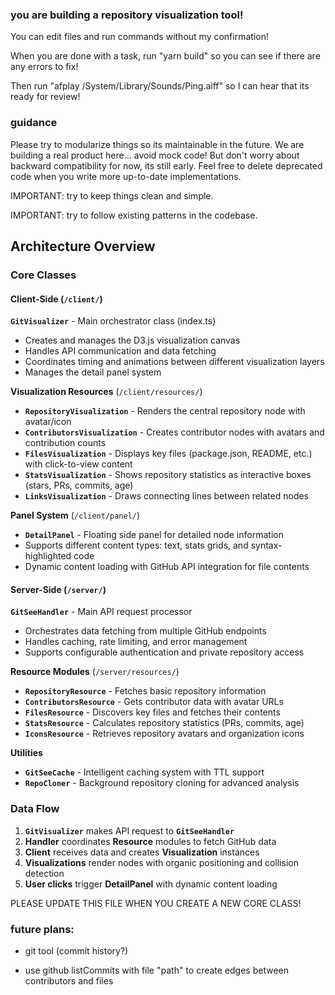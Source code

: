 ### you are building a repository visualization tool!

You can edit files and run commands without my confirmation!

When you are done with a task, run "yarn build" so you can see if there are any errors to fix!

Then run "afplay /System/Library/Sounds/Ping.aiff" so I can hear that its ready for review!

### guidance

Please try to modularize things so its maintainable in the future. We are building a real product here... avoid mock code! But don't worry about backward compatibility for now, its still early. Feel free to delete deprecated code when you write more up-to-date implementations.

IMPORTANT: try to keep things clean and simple.

IMPORTANT: try to follow existing patterns in the codebase.

## Architecture Overview

### Core Classes

#### Client-Side (`/client/`)

**`GitVisualizer`** - Main orchestrator class (index.ts)

- Creates and manages the D3.js visualization canvas
- Handles API communication and data fetching
- Coordinates timing and animations between different visualization layers
- Manages the detail panel system

**Visualization Resources** (`/client/resources/`)

- **`RepositoryVisualization`** - Renders the central repository node with avatar/icon
- **`ContributorsVisualization`** - Creates contributor nodes with avatars and contribution counts
- **`FilesVisualization`** - Displays key files (package.json, README, etc.) with click-to-view content
- **`StatsVisualization`** - Shows repository statistics as interactive boxes (stars, PRs, commits, age)
- **`LinksVisualization`** - Draws connecting lines between related nodes

**Panel System** (`/client/panel/`)

- **`DetailPanel`** - Floating side panel for detailed node information
- Supports different content types: text, stats grids, and syntax-highlighted code
- Dynamic content loading with GitHub API integration for file contents

#### Server-Side (`/server/`)

**`GitSeeHandler`** - Main API request processor

- Orchestrates data fetching from multiple GitHub endpoints
- Handles caching, rate limiting, and error management
- Supports configurable authentication and private repository access

**Resource Modules** (`/server/resources/`)

- **`RepositoryResource`** - Fetches basic repository information
- **`ContributorsResource`** - Gets contributor data with avatar URLs
- **`FilesResource`** - Discovers key files and fetches their contents
- **`StatsResource`** - Calculates repository statistics (PRs, commits, age)
- **`IconsResource`** - Retrieves repository avatars and organization icons

**Utilities**

- **`GitSeeCache`** - Intelligent caching system with TTL support
- **`RepoCloner`** - Background repository cloning for advanced analysis

### Data Flow

1. **`GitVisualizer`** makes API request to **`GitSeeHandler`**
2. **Handler** coordinates **Resource** modules to fetch GitHub data
3. **Client** receives data and creates **Visualization** instances
4. **Visualizations** render nodes with organic positioning and collision detection
5. **User clicks** trigger **DetailPanel** with dynamic content loading

PLEASE UPDATE THIS FILE WHEN YOU CREATE A NEW CORE CLASS!

### future plans:

- git tool (commit history?)

- use github listCommits with file "path" to create edges between contributors and files
